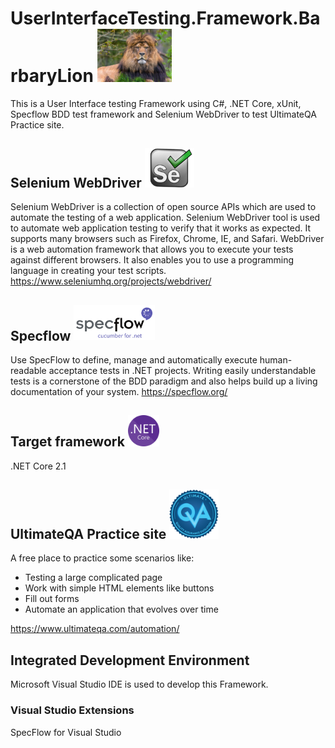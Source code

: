 # UserInterfaceTesting.Framework.BarbaryLion  <img src ="UserInterfaceTesting.Framework.BarbaryLion/Images/barbarylion.jpg" width=119>
This is a User Interface testing Framework using C#, .NET Core, xUnit, Specflow BDD test framework and Selenium WebDriver to test UltimateQA Practice site.

## Selenium WebDriver <img src ="UserInterfaceTesting.Framework.BarbaryLion/Images/selenium.png" width=79>
Selenium WebDriver is a collection of open source APIs which are used to automate the testing of a web application. Selenium WebDriver tool is used to automate web application testing to verify that it works as expected. It supports many browsers such as Firefox, Chrome, IE, and Safari. WebDriver is a web automation framework that allows you to execute your tests against different browsers. It also enables you to use a programming language in creating your test scripts. https://www.seleniumhq.org/projects/webdriver/

## Specflow  <img src ="UserInterfaceTesting.Framework.BarbaryLion/Images/specflow.png" width=130>
Use SpecFlow to define, manage and automatically execute human-readable acceptance tests in .NET projects. Writing easily understandable tests is a cornerstone of the BDD paradigm and also helps build up a living documentation of your system. https://specflow.org/

## Target framework  <img src ="UserInterfaceTesting.Framework.BarbaryLion/Images/netcore.png" width=50>
.NET Core 2.1

## UltimateQA Practice site <img src ="UserInterfaceTesting.Framework.BarbaryLion/Images/ultimateqa.png" width=79>
A free place to practice some scenarios like:
* Testing a large complicated page
* Work with simple HTML elements like buttons
* Fill out forms
* Automate an application that evolves over time

https://www.ultimateqa.com/automation/

## Integrated Development Environment
Microsoft Visual Studio IDE is used to develop this Framework.
### Visual Studio Extensions
SpecFlow for Visual Studio
